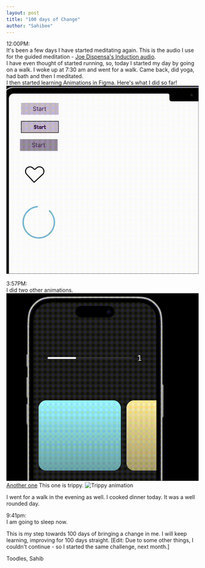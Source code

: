 ```yaml
---
layout: post
title: "100 days of Change"
author: "Sahibee"
---
```


12:00PM:<br>
It's been a few days I have started meditating again. This is the audio I use for the guided meditation - [Joe Dispensa's Induction audio](https://youtu.be/vS0gPJqra6I?si=CnaR0LpAfHFf4EFO).<br>
I have even thought of started running, so, today I started my day by going on a walk. I woke up at 7:30 am and went for a walk. Came back, did yoga, had bath and then I meditated.<br>
I then started learning Animations in Figma. Here's what I did so far!<br>
![Figma Animation](../images/feb-2025/figma-animation.gif)

3:57PM:<br>
I did two other animations.
![Animation](../images/feb-2025/figma-animation-2.gif)
[Another one](https://www.figma.com/proto/TFcOcB2pFSpKvTeta7zx3E/Animation?node-id=21-152&p=f&t=fJSSfJ4eN8jGuupC-0&scaling=scale-down&content-scaling=fixed&page-id=21%3A150)
This one is trippy.
![Trippy animation](../images/feb-2025/animation-3.gif)

I went for a walk in the evening as well. I cooked dinner today. It was a well rounded day.

9:41pm:<br>
I am going to sleep now.

This is my step towards 100 days of bringing a change in me. I will keep learning, improving for 100 days straight. [Edit: Due to some other things, I couldn't continue - so I started the same challenge, next month.]

Toodles,
Sahib
